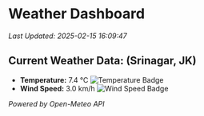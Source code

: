 
# Weather Dashboard

_Last Updated: 2025-02-15 16:09:47_

## Current Weather Data: (Srinagar, JK)
- **Temperature:** 7.4 °C ![Temperature Badge](https://img.shields.io/badge/Temperature-Low%20Temp-blue)
- **Wind Speed:** 3.0 km/h ![Wind Speed Badge](https://img.shields.io/badge/Wind%20Speed-Light%20Wind-blue)

*Powered by Open-Meteo API*
